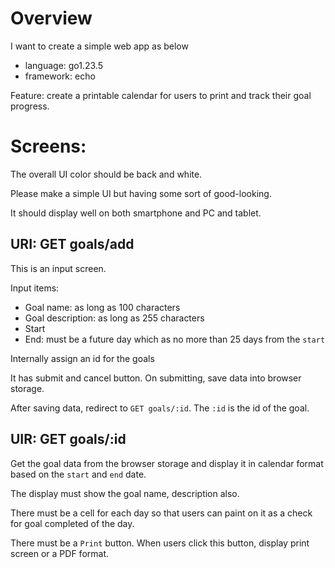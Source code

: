 # Overview
I want to create a simple web app as below

- language: go1.23.5
- framework: echo

Feature: create a printable calendar for users to print and track their goal progress.

# Screens:

The overall UI color should be back and white.

Please make a simple UI but having some sort of good-looking.

It should display well on both smartphone and PC and tablet.

## URI: GET goals/add

This is an input screen.

Input items:
  - Goal name: as long as 100 characters
  - Goal description: as long as 255 characters
  - Start
  - End: must be a future day which as no more than 25 days from the `start`

Internally assign an id for the goals

It has submit and cancel button. On submitting, save data into browser storage.

After saving data, redirect to `GET goals/:id`. The `:id` is the id of the goal.

## UIR: GET goals/:id

Get the goal data from the browser storage and display it in calendar format based on the `start` and `end` date.

The display must show the goal name, description also.

There must be a cell for each day so that users can paint on it as a check for goal completed of the day.

There must be a `Print` button. When users click this button, display print screen or a PDF format.